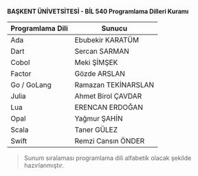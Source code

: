 **BAŞKENT ÜNİVETSİTESİ - BİL 540 Programlama Dilleri Kuramı**


| Programlama Dili | Sunucu |
|--|--|
| Ada | Ebubekir KARATÜM |
| Dart | Sercan SARMAN |
| Cobol | Meki ŞİMŞEK |
| Factor | Gözde ARSLAN |
| Go / GoLang | Ramazan TEKİNARSLAN |
| Julia | Ahmet Birol ÇAVDAR |
| Lua | ERENCAN ERDOĞAN |
| Opal | Yağmur ŞAHİN |
| Scala | Taner GÜLEZ |
| Swift | Remzi Cansın ÖNDER |

> Sunum sıralaması programlama dili alfabetik olacak şekilde hazırlanmıştır.

